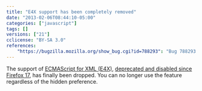 ```yaml
---
title: "E4X support has been completely removed"
date: "2013-02-06T08:44:10-05:00"
categories: ["javascript"]
tags: []
versions: ["21"]
cclicense: "BY-SA 3.0"
references:
    "https://bugzilla.mozilla.org/show_bug.cgi?id=788293": "Bug 788293 – Remove E4X from Spidermonkey"
---
```

The support of [ECMAScript for XML (E4X)](https://developer.mozilla.org/en-US/docs/E4X), [deprecated and disabled since Firefox 17](https://www.fxsitecompat.com/en-CA/docs/2012/e4x-has-been-disabled/), has finally been dropped. You can no longer use the feature regardless of the hidden preference.
